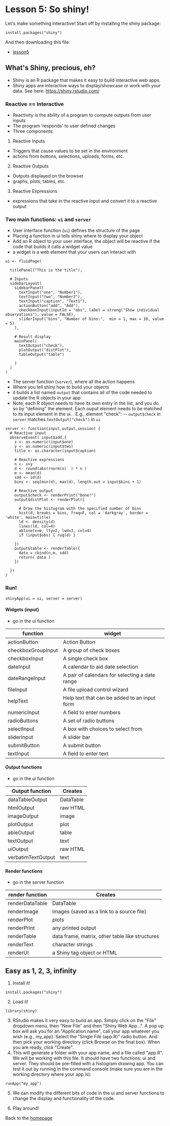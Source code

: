 # Lesson 5: So shiny!
Let's make something interactive! Start off by installing the shiny package: 
```
install.packages("shiny")
```
And then downloading this file:
- [lesson5](../data/lesson5.Rdata) 

## What's Shiny, precious, eh?
- Shiny is an R package that makes it easy to build interactive web apps.
- Shiny apps are interactive ways to display/showcase or work with your data. See here: https://shiny.rstudio.com/ 
### Reactive == Interactive 
- Reactivity is the ability of a program to compute outputs from user inputs
- The program 'responds' to user defined changes
- Three components: 
1. Reactive Inputs
- Triggers that cause values to be set in the environment 
- actions from buttons, selections, uploads, forms, etc.  
2. Reactive Outputs
- Outputs displayed on the browser
- graphs, plots, tables, etc. 
3. Reactive Expressions
- expressions that take in the reactive input and convert it to a reactive output 

### Two main functions: ```ui``` and ```server```
- User interface function (```ui```) defines the structure of the page 
- Placing a function in ui tells shiny where to display your object
- Add an R object to your user interface, the object will be reactive if the code that builds it calls a widget value
- a widget is a web element that your users can interact with 
```
ui <- fluidPage( 
  
  titlePanel("This is the title"),
  
  # Inputs
  sidebarLayout(
    sidebarPanel(
      textInput("one", "Number1"),
      textInput("two", "Number2"),
      textInput("caption", "Text1"),      
      actionButton("add", "Add"),
      checkboxInput(inputId = "obs", label = strong("Show individual observations"), value = FALSE),
      sliderInput("bins", "Number of bins:",  min = 1, max = 10, value = 5) 
    ),
    
    # Result display
    mainPanel(
      textOutput("check"),
      plotOutput("distPlot"),
      tableOutput("table")
      
    )
  )
)
```

- The server function (```server```), where all the action happens
- Where you tell shiny how to build your objects
- it builds a list named ```output``` that contains all of the code needed to update the R objects in your app
- Note, each R object needs to have its own entry in the list, and you do so by "defining" the element. Each ouput element needs to be matched to its input element in the ui. 
. E.g., element "check": 
 -- ```output$check``` in ```server``` matches ```textOutput("check")``` in ```ui```  

```
server <- function(input,output,session) {
  # Reactive input 
  observeEvent( input$add,{
    x <- as.numeric(input$one)
    y <- as.numeric(input$two)
    title <- as.character(input$caption)
    
    # Reactive expressions
    n <- x+y
    d <- round(abs(rnorm(n)  ) * n )
    m <- mean(d)
    sdd <- sd(d)
    bins <- seq(min(d), max(d), length.out = input$bins + 1)
      
    # Reactive output
    output$check <- renderPrint("Done!")
    output$distPlot <- renderPlot({
      
      # Draw the histogram with the specified number of bins
      hist(d, breaks = bins, freq=F, col = 'darkgray', border = 'white', main=title)
      ld <- density(d)
      lines(ld, col=4) 
      abline(v=m, lty=2, lwd=3, col=4)      
      if (input$obs) { rug(d) }
      
    })
    output$table <- renderTable({
      data = cbind(n,m, sdd)
      return( data ) 
    })
    
  })
)
```
### Run!
```
shinyApp(ui = ui, server = server)
```



#### Widgets (input)  
- go in the ui function 


function | widget
--- | --- 
actionButton | Action Button
checkboxGroupInput | A group of check boxes
checkboxInput | A single check box
dateInput | A calendar to aid date selection
dateRangeInput | A pair of calendars for selecting a date range
fileInput | A file upload control wizard
helpText | Help text that can be added to an input form
numericInput | A field to enter numbers
radioButtons | A set of radio buttons
selectInput | A box with choices to select from
sliderInput | A slider bar
submitButton | A submit button
textInput | A field to enter text



#### Output functions 
- go in the ui function 


 Output function   |   Creates  
  --- | ---  
 dataTableOutput   |   DataTable 
 htmlOutput   |   raw HTML  
 imageOutput   |   image  
 plotOutput   |   plot 
 ableOutput   |   table  
 textOutput   |   text 
 uiOutput   |   raw HTML  
 verbatimTextOutput   |   text  

#### Render functions 
- go in the server function 


render function   |   Creates
---   |   ---  
renderDataTable   |   DataTable
renderImage   |   images (saved as a link to a source file)
renderPlot   |   plots
renderPrint   |   any printed output
renderTable   |   data frame, matrix, other table like structures
renderText   |   character strings
renderUI   |   a Shiny tag object or HTML




## Easy as 1, 2, 3, infinity 
1. Install it! 
``` 
install.packages("shiny") 
```
2. Load it!
```
library(shiny)
```
3. RStudio makes it very easy to build an app. Simply click on the "File" dropdown menu, then "New File" and then "Shiny Web App...". A pop up box will ask you for an "Application name", call your app whatever you wish (e.g., my_app). Select the "Single File (app.R)" radio button. And then pick your working directory (click Browse on the final box). When you are ready, click "Create".   
4. This will generate a folder with your app name, and a file called "app.R". We will be working with this file. It should have two functions: ui and server. They should be pre-filled with a histogram drawing app. You can test it out by running in the command console (make sure you are in the working directory where your app is):
```
runApp("my_app")
```
5. We can modify the different bits of code in the ui and server functions to change the display and functionality of the code. 
 

6. Play around! 


Back to the [homepage](../README.md)

